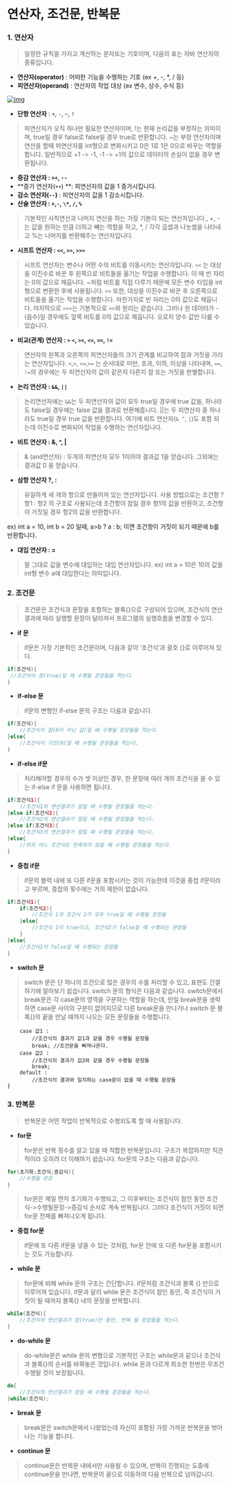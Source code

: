# 연산자, 조건문, 반복문

###  1. 연산자

> 일정한 규칙을 가지고 계산하는 문자또는 기호이며, 다음의 표는 자바 연산자의 종류입니다. 

- **연산자(operator)** : 어떠한 기능을 수행하는 기호 (ex +, -, *, / 등)
- **피연산자(operand)** : 연산자의 작업 대상 (ex 변수, 상수, 수식 등)



[![img](https://1.bp.blogspot.com/-58vP5YQRmDM/YBLC-iflk_I/AAAAAAAAACw/9QAj0uBQSOo7c5k7LWni07QNltSg0a6twCLcBGAsYHQ/w640-h470/java%2B%25EA%25B7%25B8%25EB%25A6%25BC%2B7.JPG)](https://www.blogger.com/blog/post/edit/1859362300815284179/6891988037743546022#)



* **단항 연산자** : `+`, `-`, `~`, `!`

> 피연산자가 오직 하나만 필요한 연산자이며, !는 현재 논리값을 부정하는 의미이며, true일 경우 false로 false일 경우 true로 반환합니다. ~는 부정 연산자이며 연산을 할때 피연산자를 int형으로 변화시키고 0은 1로 1은 0으로 바꾸는 역할을 합니다. 일반적으로 +1 -> -1, -1 -> +1의 값으로 데이터의 손실이 없을 경우 변환됩니다.

- **증감 연산자 : `++`, `--`**
- **증가 연산자(`++`) **: 피연산자의 값을 1 증가시킵니다.
- **감소 연산자(`--`)** : 피연산자의 값을 1 감소시킵니다.
- **산술 연산자 : `+`,`-`, `\*`, `/`, `%`**

> 기본적인 사칙연산과 나머지 연산을 하는 가장 기본이 되는 연산자입니다., +, -는 값을 원하는 만큼 더하고 빼는 역할을 하고, *, / 각각 곱셉과 나눗셈을 나타내고 %는 나머지를 반환해주는 연산자입니다.

- **시프트 연산자 : `<<`, `>>`, `>>>`**

> 시프트 연산자는 변수나 어떤 수의 비트를 이동시키는 연산자입니다. `<<` 는 대상을 이진수로 바꾼 후 왼쪽으로 비트들을 옮기는 작업을 수행합니다. 이 때 빈 자리는 0의 값으로 채웁니다. ~처럼 비트를 직접 다루기 때문에 모든 변수 타입을 int형으로 변환한 후에 사용됩니다. `>>` 또한, 대상을 이진수로 바꾼 후 오른쪽으로 비트들을 옮기는 작업을 수행합니다. 마찬가지로 빈 자리는 0의 값으로 채웁니다. 마지막으로 `>>>`는 기본적으로 `>>`와 원리는 같습니다. 그러나 원 데이터가 -(음수)일 경우에도 앞쪽 비트를 0의 값으로 채웁니다. 오로지 양수 값만 다룰 수 있습니다.

- **비교(관계) 연산자 : `>` `<`, `>=`, `<=`, `==`, `!=`**

> 연산자의 왼쪽과 오른쪽의 피연산자들의 크기 관계를 비교하여 참과 거짓을 가리는 연산자입니다. `<`,`>`, `<=`,`>=` 는 순서대로 미만, 초과, 이하, 이상을 나타내며, `==`, `!=`의 경우에는 두 피연산자의 값이 같은지 다른지 참 또는 거짓을 판별합니다.

- **논리 연산자 : `&&`, `||`**

> 논리연산자에는 `&&`는 두 피연산자의 값이 모두 true일 경우에 true 값을, 하나라도 false일 경우에는 false 값을 결과로 반환해줍니다. ||는 두 피연산자 중 하나라도 true일 경우 true 값을 반환합니다. 여기에 비트 연산자(`& ^`, `|`)도 포함 되는데 이진수로 변화되어 작업을 수행하는 연산자입니다.

- **비트 연산자 : &, ^, |**

> & (and연산자) : 두개의 피연산자 모두 1이어야 결과값 1을 얻습니다. 그외에는 결과값 0 을 얻습니다.

- **삼항 연산자 ?, :**

> 유일하게 세 개의 항으로 만들어져 있는 연산자입니다. 사용 방법으로는 조건항 ? 항1 : 항2 의 구조로 사용되는데 조건항이 참일 경우 항1의 값을 반환하고, 조건항이 거짓일 경우 항2의 값을 반환합니다. 

ex) int a = 10, int b = 20 일때, a>b ? a : b; 이면 조건항이 거짓이 되기 때문에 b를 반환합니다.

- **대입 연산자 : =**

> 말 그대로 값을 변수에 대입하는 대입 연산자입니다. ex) int a = 10은 10의 값을 int형 변수 a에 대입한다는 의미입니다.



### 2. 조건문

> 조건문은 조건식과 문장을 포함하는 블록{}으로 구성되어 있으며, 조건식의 연산결과에 따라 실행할 문장이 달라져서 프로그램의 실행흐름을 변경할 수 있다.

- **if 문**

>  if문은 가장 기본적인 조건문이며, 다음과 같이 ‘조건식’과 괄호 {}로 이루어져 있다.

```java
if(조건식){ 
 //조건식이 참(true)일 때 수행될 문장들을 적는다.
}
```

- **if-else 문**

>  if문의 변형인 if-else 문의 구조는 다음과 같습니다.

```java
if(조건식){
	//조건식이 참(0이 아닌 값)일 때 수행될 문장들을 적는다.
}else{
	//조건식이 거짓(0)일 때 수행될 문장들을 적는다.
}
```



- **if-else if문**

> 처리해야할 경우의 수가 셋 이상인 경우, 한 문장에 여러 개의 조건식을 쓸 수 있는 if-else if 문을 사용하면 됩니다.

```java
if(조건식1){
	//조건식1의 연산결과가 참일 때 수행될 문장들을 적는다.
}else if(조건식2){
	//조건식2의 연산결과가 참일 때 수행될 문장들을 적는다.
}else if(조건식3){
	//조건식3의 연산결과가 참일 때 수행될 문장들을 적는다.
}else{
	//위의 어느 조건식도 만족하지 않을 때 수행될 문장들을 적는다.
}
```



- **중첩 if문**

> if문의 블럭 내에 또 다른 if문을 포함시키는 것이 가능한데 이것을 중첩 if문이라고 부르며, 중첩의 횟수에는 거의 제한이 없습니다.

```java
if(조건식1){
	if(조건식2){
		//조건식 1과 조건식 2가 모두 true일 때 수행될 문장들
	}else{
		//조건식 1이 true이고, 조건식2가 false일 때 수행되는 문장들
	}
}else{
	//조건식1이 false일 때 수행되는 문장들
}
```



- **switch 문**

> switch 문은 단 하나의 조건으로 많은 경우의 수를 처리할 수 있고, 표현도 간결하기에 알아보기 쉽습니다. switch 문의 형식은 다음과 같습니다. switch문에서 break문은 각 case문의 영역을 구분하는 역할을 하는데, 만일 break문을 생략하면 case문 사이의 구분이 없어지므로 다른 break문을 만나거나 switch 문 블록{}의 끝을 만날 때까지 나오는 모든 문장들을 수행합니다.

```
	case 값1 :
		//조건식의 결과가 값1과 같을 경우 수행될 문장들
		break; //조건문을 빠져나온다.
	case 값2 :
		//조건식의 결과가 값2와 같을 경우 수행될 문장들
		break;
	default :
		//조건식의 결과와 일치하는 case문이 없을 때 수행될 문장들
}
```



 

### 3. 반복문

> 반복문은 어떤 작업이 반복적으로 수행되도록 할 때 사용됩니다.

- **for문**

> for문은 반복 횟수를 알고 있을 때 적합한 반복문입니다. 구조가 복잡하지만 직관적이라 오히려 더 이해하기 쉽습니다. for문의 구조는 다음과 같습니다.

```java
for(초기화;조건식;증감식){
	//수행될 문장
}
```

> for문은 제일 먼저 초기화가 수행되고, 그 이후부터는 조건식이 참인 동안 조건식->수행될문장->증감식 순서로 계속 반복됩니다. 그러다 조건식이 거짓이 되면 for문 전체를 빠져나오게 됩니다.

- **중첩 for문**

> if문에 또 다른 if문을 넣을 수 있는 것처럼, for문 안에 또 다른 for문을 포함시키는 것도 가능합니다.

- **while 문**

> for문에 비해 while 문의 구조는 간단합니다. if문처럼 조건식과 블록 {} 만으로 이루어져 있습니다. if문과 달리 while 문은 조건식이 참인 동안, 즉 조건식이 거짓이 될 때까지 블록{} 내의 문장을 반복합니다.

```java
while(조건식){
	//조건식의 연산결과가 참(true)인 동안, 반복 될 문장들을 적는다.
}
```



- **do-while 문**

> do-while문은 while 문의 변형으로 기본적인 구조는 while문과 같으나 조건식과 블록{}의 순서를 바꿔놓은 것입니다. while 문과 다르게 최소한 한번은 무조건 수행될 것이 보장됩니다.

```java
do{
	//조건식의 연산결과가 참일 때 수행될 문장들을 적는다.
}while(조건식);
```



- **break 문**

> break문은 switch문에서 나왔었는데 자신이 포함된 가장 가까운 반복문을 벗어나는 기능을 합니다.

- **continue 문**

> continue문은 반복문 내에서만 사용될 수 있으며, 반복이 진행되는 도중에 continue문을 만나면, 반복문의 끝으로 이동하여 다음 반복으로 넘어갑니다.